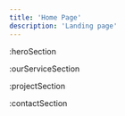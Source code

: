 ```yaml
---
title: 'Home Page'
description: 'Landing page'
---
```



:heroSection

:ourServiceSection

:projectSection

:contactSection

